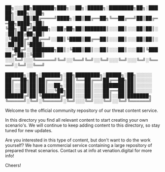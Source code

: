 ██╗░░░██╗███████╗███╗░░██╗░█████╗░████████╗██╗░█████╗░███╗░░██╗
██║░░░██║██╔════╝████╗░██║██╔══██╗╚══██╔══╝██║██╔══██╗████╗░██║
╚██╗░██╔╝█████╗░░██╔██╗██║███████║░░░██║░░░██║██║░░██║██╔██╗██║
░╚████╔╝░██╔══╝░░██║╚████║██╔══██║░░░██║░░░██║██║░░██║██║╚████║
░░╚██╔╝░░███████╗██║░╚███║██║░░██║░░░██║░░░██║╚█████╔╝██║░╚███║
░░░╚═╝░░░╚══════╝╚═╝░░╚══╝╚═╝░░╚═╝░░░╚═╝░░░╚═╝░╚════╝░╚═╝░░╚══╝

██████╗░██╗░██████╗░██╗████████╗░█████╗░██╗░░░░░
██╔══██╗██║██╔════╝░██║╚══██╔══╝██╔══██╗██║░░░░░
██║░░██║██║██║░░██╗░██║░░░██║░░░███████║██║░░░░░
██║░░██║██║██║░░╚██╗██║░░░██║░░░██╔══██║██║░░░░░
██████╔╝██║╚██████╔╝██║░░░██║░░░██║░░██║███████╗
╚═════╝░╚═╝░╚═════╝░╚═╝░░░╚═╝░░░╚═╝░░╚═╝╚══════╝


Welcome to the official community repository of our threat content service.


In this directory you find all relevant content to start creating your own scenario's. 
We will continue to keep adding content to this directory, so stay tuned for new updates.


Are you interested in this type of content, but don't want to do the work yourself? 
We have a commercial service containing a large repository of prepared threat scenarios. Contact us at info at venation.digital for more info!


Cheers!
